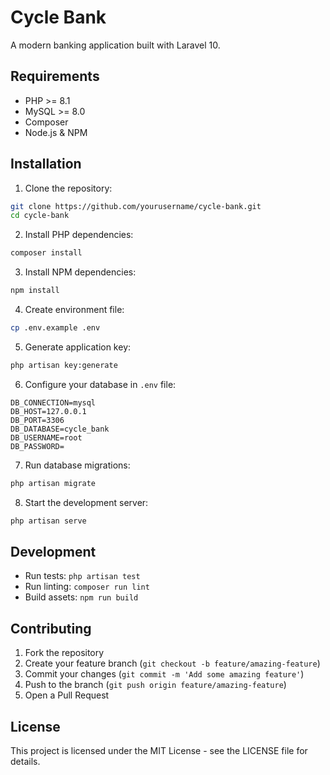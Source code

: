 # Cycle Bank

A modern banking application built with Laravel 10.

## Requirements

- PHP >= 8.1
- MySQL >= 8.0
- Composer
- Node.js & NPM

## Installation

1. Clone the repository:
```bash
git clone https://github.com/yourusername/cycle-bank.git
cd cycle-bank
```

2. Install PHP dependencies:
```bash
composer install
```

3. Install NPM dependencies:
```bash
npm install
```

4. Create environment file:
```bash
cp .env.example .env
```

5. Generate application key:
```bash
php artisan key:generate
```

6. Configure your database in `.env` file:
```
DB_CONNECTION=mysql
DB_HOST=127.0.0.1
DB_PORT=3306
DB_DATABASE=cycle_bank
DB_USERNAME=root
DB_PASSWORD=
```

7. Run database migrations:
```bash
php artisan migrate
```

8. Start the development server:
```bash
php artisan serve
```

## Development

- Run tests: `php artisan test`
- Run linting: `composer run lint`
- Build assets: `npm run build`

## Contributing

1. Fork the repository
2. Create your feature branch (`git checkout -b feature/amazing-feature`)
3. Commit your changes (`git commit -m 'Add some amazing feature'`)
4. Push to the branch (`git push origin feature/amazing-feature`)
5. Open a Pull Request

## License

This project is licensed under the MIT License - see the LICENSE file for details.
